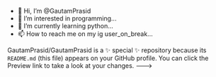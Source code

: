 - 👋 Hi, I’m @GautamPrasid
- 👀 I’m interested in programming...
- 🌱 I’m currently learning python...
- 📫 How to reach me on my ig user_on_break...

GautamPrasid/GautamPrasid is a ✨ special ✨ repository because its `README.md` (this file) appears on your GitHub profile.
You can click the Preview link to take a look at your changes.
--->
